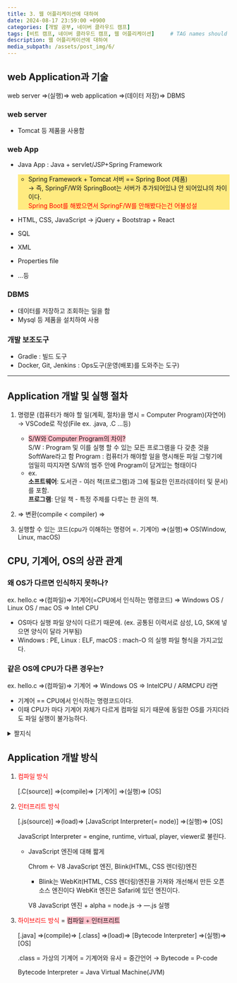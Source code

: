```yaml
---
title: 3. 웹 어플리케이션에 대하여
date: 2024-08-17 23:59:00 +0900
categories: [개발 공부, 네이버 클라우드 캠프]
tags: [비트 캠프, 네이버 클라우드 캠프, 웹 어플리케이션]     # TAG names should always be lowercase
description: 웹 어플리케이션에 대하여
media_subpath: /assets/post_img/6/
---
```


## web Application과 기술
web server ⇒(실행)⇒ web application ⇒(데이터 저장)⇒ DBMS

### web server
- Tomcat 등 제품을 사용함

### web App

- Java App : Java + servlet/JSP+Spring Framework
    <div style="background-color:#FFEB80">

    - Spring Framework + Tomcat 서버 == Spring Boot (제품)<br>
    → 즉, SpringF/W와 SpringBoot는 서버가 추가되어있냐 안 되어있냐의 차이이다.<br>
        <span style="color:red">Spring Boot를 해봤으면서 SpringF/W를 안해봤다는건 어불성설</span>
         
    </div>
- HTML, CSS, JavaScript → jQuery + Bootstrap + React
- SQL
- XML
- Properties file
- …등

### DBMS

- 데이터를 저장하고 조회하는 일을 함
- Mysql 등 제품을 설치하여 사용

### 개발 보조도구

- Gradle : 빌드 도구
- Docker, Git, Jenkins : Ops도구(운영(배포)를 도와주는 도구)

---

## Application 개발 및 실행 절차

1. 명령문 (컴퓨터가 해야 할 일(계획, 절차)을 명시 = Computer Program)(자연어)
→ VSCode로 작성(File ex. .java, .C …등)
    - <span style="background-color:pink">S/W와 Computer Program의 차이?</span>   
    S/W : Program 및 이를 실행 할 수 있는 모든 프로그램을 다 갖춘 것을 SoftWare라고 함
    Program :  컴퓨터가 해야할 일을 명시해둔 파일
    그렇기에 엄밀히 따지자면 S/W의 범주 안에 Program이 담겨있는 형태이다
    - ex.   
        **소프트웨어**: 도서관 - 여러 책(프로그램)과 그에 필요한 인프라(데이터 및 문서)를 포함.   
        **프로그램**: 단일 책 - 특정 주제를 다루는 한 권의 책.
        
2. ⇒ 변환(compile < compiler) ⇒
3. 실행할 수 있는 코드(cpu가 이해하는 명령어 =. 기계어) ⇒(실행)⇒ OS(Window, Linux, macOS)

## CPU, 기계어, OS의 상관 관계

### 왜 OS가 다르면 인식하지 못하나?

ex. hello.c ⇒(컴파일)⇒ 기계어(=CPU에서 인식하는 명령코드) ⇒
      Windows OS / Linux OS / mac OS ⇒ Intel CPU

- OS마다 실행 파일 양식이 다르기 때문에. (ex. 공통된 이력서로 삼성, LG, SK에 넣으면 양식이 달라 거부됨)
- Windows : PE, Linux : ELF, macOS : mach-O 의 실행 파일 형식을 가지고있다.

### 같은 OS에 CPU가 다른 경우는?

ex. hello.c ⇒(컴파일)⇒ 기계어 ⇒ Windows OS ⇒ IntelCPU / ARMCPU 라면

- 기계어 == CPU에서 인식하는 명령코드이다.
- 이때 CPU가 마다 기계어 자체가 다르게 컴파일 되기 때문에 동일한 OS를 가지더라도
파일 실행이 불가능하다.   

<details markdown="1">
<summary markdown="span">짤지식</summary>

- 리버스 엔지니어링 : 컴파일한 (인간의 언어 > 기계언어) 것을 다시 인간의 언어로 최적화하여 번역   
- unix의 경우 컴파일러를 내장하고 있음

</details>

## Application 개발 방식

1. <span style="color:red">컴파일 방식</span>
    
    [.C(source)] ⇒(compile)⇒ [기계어] ⇒(실행)⇒ [OS]
    
2. <span style="color:red">인터프리트 방식</span>
    
    [.js(source)] ⇒(load)⇒ [JavaScript Interpreter(= node)] ⇒(실행)⇒ [OS]
    
    JavaScript Interpreter = engine, runtime, virtual, player, viewer로 불린다.
    
    - JavaScript 엔진에 대해 짧게
        
        Chrom ← V8 JavaScript 엔진, Blink(HTML, CSS 렌더링)엔진
        
        - Blink는 WebKit(HTML, CSS 렌더링)엔진을 가져와 개선해서 만든 오픈 소스 엔진이다
        WebKit 엔진은 Safari에 있던 엔진이다.
        
        V8 JavaScript 엔진 + alpha = node.js → —.js 실행
        
3. <span style="color:red">하이브리드 방식</span> = <span style="background-color:pink">컴파일 + 인터프리트
    
    [.java] ⇒(compile)⇒ [.class] ⇒(load)⇒ [Bytecode Interpreter] ⇒(실행)⇒ [OS]
    
    .class = 가상의 기계어 = 기계어와 유사 = 중간언어 → Bytecode = P-code
    
    Bytecode Interpreter = Java Virtual Machine(JVM)